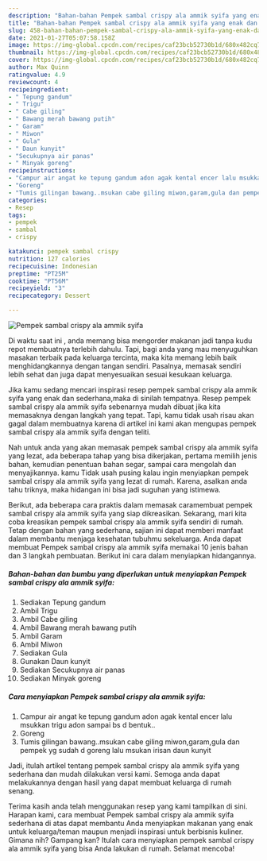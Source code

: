 ```yaml
---
description: "Bahan-bahan Pempek sambal crispy ala ammik syifa yang enak dan Mudah Dibuat"
title: "Bahan-bahan Pempek sambal crispy ala ammik syifa yang enak dan Mudah Dibuat"
slug: 458-bahan-bahan-pempek-sambal-crispy-ala-ammik-syifa-yang-enak-dan-mudah-dibuat
date: 2021-01-27T05:07:58.158Z
image: https://img-global.cpcdn.com/recipes/caf23bcb52730b1d/680x482cq70/pempek-sambal-crispy-ala-ammik-syifa-foto-resep-utama.jpg
thumbnail: https://img-global.cpcdn.com/recipes/caf23bcb52730b1d/680x482cq70/pempek-sambal-crispy-ala-ammik-syifa-foto-resep-utama.jpg
cover: https://img-global.cpcdn.com/recipes/caf23bcb52730b1d/680x482cq70/pempek-sambal-crispy-ala-ammik-syifa-foto-resep-utama.jpg
author: Max Quinn
ratingvalue: 4.9
reviewcount: 4
recipeingredient:
- " Tepung gandum"
- " Trigu"
- " Cabe giling"
- " Bawang merah bawang putih"
- " Garam"
- " Miwon"
- " Gula"
- " Daun kunyit"
- "Secukupnya air panas"
- " Minyak goreng"
recipeinstructions:
- "Campur air angat ke tepung gandum adon agak kental encer lalu msukkan trigu adon sampai bs d bentuk.."
- "Goreng"
- "Tumis gilingan bawang..msukan cabe giling miwon,garam,gula dan pempek yg sudah d goreng lalu msukan irisan daun kunyit"
categories:
- Resep
tags:
- pempek
- sambal
- crispy

katakunci: pempek sambal crispy 
nutrition: 127 calories
recipecuisine: Indonesian
preptime: "PT25M"
cooktime: "PT56M"
recipeyield: "3"
recipecategory: Dessert

---
```



![Pempek sambal crispy ala ammik syifa](https://img-global.cpcdn.com/recipes/caf23bcb52730b1d/680x482cq70/pempek-sambal-crispy-ala-ammik-syifa-foto-resep-utama.jpg)

Di waktu  saat ini , anda memang bisa mengorder makanan jadi tanpa kudu repot membuatnya terlebih dahulu. Tapi, bagi anda yang mau menyuguhkan masakan terbaik pada keluarga tercinta, maka kita memang lebih baik menghidangkannya dengan tangan sendiri. Pasalnya, memasak sendiri lebih sehat dan juga dapat menyesuaikan sesuai kesukaan keluarga.

Jika kamu sedang mencari inspirasi resep pempek sambal crispy ala ammik syifa yang enak dan sederhana,maka di sinilah tempatnya. Resep pempek sambal crispy ala ammik syifa  sebenarnya mudah dibuat jika kita memasaknya dengan langkah yang tepat. Tapi, kamu tidak usah risau akan gagal dalam membuatnya 
karena di artikel ini kami akan mengupas pempek sambal crispy ala ammik syifa dengan teliti.  



Nah untuk anda yang akan memasak pempek sambal crispy ala ammik syifa yang lezat, ada beberapa tahap yang bisa dikerjakan, pertama memilih jenis bahan, kemudian penentuan bahan segar, sampai cara mengolah dan menyajikannya. kamu Tidak usah pusing kalau ingin menyiapkan pempek sambal crispy ala ammik syifa yang lezat di rumah. Karena, asalkan anda  tahu triknya, maka hidangan ini bisa jadi suguhan yang istimewa.

Berikut, ada beberapa cara praktis  dalam memasak caramembuat pempek sambal crispy ala ammik syifa yang siap dikreasikan. Sekarang, mari kita coba kreasikan pempek sambal crispy ala ammik syifa sendiri di rumah. Tetap dengan bahan yang sederhana, sajian ini dapat memberi manfaat dalam membantu menjaga kesehatan tubuhmu sekeluarga. Anda dapat membuat Pempek sambal crispy ala ammik syifa memakai 10 jenis bahan dan 3 langkah pembuatan. Berikut ini cara dalam menyiapkan hidangannya.

<!--inarticleads1-->

##### Bahan-bahan dan bumbu yang diperlukan untuk menyiapkan Pempek sambal crispy ala ammik syifa:

1. Sediakan  Tepung gandum
1. Ambil  Trigu
1. Ambil  Cabe giling
1. Ambil  Bawang merah bawang putih
1. Ambil  Garam
1. Ambil  Miwon
1. Sediakan  Gula
1. Gunakan  Daun kunyit
1. Sediakan Secukupnya air panas
1. Sediakan  Minyak goreng




<!--inarticleads2-->

##### Cara menyiapkan Pempek sambal crispy ala ammik syifa:

1. Campur air angat ke tepung gandum adon agak kental encer lalu msukkan trigu adon sampai bs d bentuk..
1. Goreng
1. Tumis gilingan bawang..msukan cabe giling miwon,garam,gula dan pempek yg sudah d goreng lalu msukan irisan daun kunyit




Jadi, itulah artikel tentang  pempek sambal crispy ala ammik syifa  yang sederhana dan mudah dilakukan versi kami. Semoga anda dapat melakukannya dengan hasil yang dapat membuat keluarga di rumah senang. 

Terima kasih anda telah menggunakan resep yang kami tampilkan di sini. Harapan kami, cara membuat  Pempek sambal crispy ala ammik syifa sederhana di atas dapat membantu Anda menyiapkan makanan yang enak untuk keluarga/teman maupun menjadi inspirasi untuk berbisnis kuliner. Gimana nih? Gampang kan? Itulah cara menyiapkan pempek sambal crispy ala ammik syifa yang bisa Anda lakukan di rumah. Selamat mencoba!

